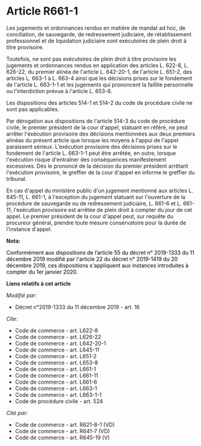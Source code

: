# Article R661-1

Les jugements et ordonnances rendus en matière de mandat ad hoc, de conciliation, de sauvegarde, de redressement judiciaire,
de rétablissement professionnel et de liquidation judiciaire sont exécutoires de plein droit à titre provisoire.

Toutefois, ne sont pas exécutoires de plein droit à titre provisoire les jugements et ordonnances rendus en application des
articles L. 622-8, L. 626-22, du premier alinéa de l'article L. 642-20-1, de l'article L. 651-2, des articles L. 663-1 à L.
663-4 ainsi que les décisions prises sur le fondement de l'article L. 663-1-1 et les jugements qui prononcent la faillite
personnelle ou l'interdiction prévue à l'article L. 653-8.

Les dispositions des articles 514-1 et 514-2 du code de procédure civile ne sont pas applicables.

Par dérogation aux dispositions de l'article 514-3 du code de procédure civile, le premier président de la cour d'appel,
statuant en référé, ne peut arrêter l'exécution provisoire des décisions mentionnées aux deux premiers alinéas du présent
article que lorsque les moyens à l'appui de l'appel paraissent sérieux. L'exécution provisoire des décisions prises sur le
fondement de l'article L. 663-1-1 peut être arrêtée, en outre, lorsque l'exécution risque d'entraîner des conséquences
manifestement excessives. Dès le prononcé de la décision du premier président arrêtant l'exécution provisoire, le greffier de
la cour d'appel en informe le greffier du tribunal.

En cas d'appel du ministère public d'un jugement mentionné aux articles L. 645-11, L. 661-1, à l'exception du jugement
statuant sur l'ouverture de la procédure de sauvegarde ou de redressement judiciaire, L. 661-6 et L. 661-11, l'exécution
provisoire est arrêtée de plein droit à compter du jour de cet appel. Le premier président de la cour d'appel peut, sur
requête du procureur général, prendre toute mesure conservatoire pour la durée de l'instance d'appel.

**Nota:**

<font color="black">Conformément aux dispositions de l’article 55 du décret n° 2019-1333 du 11 décembre 2019 modifié </font>
  <font color="black">par l'article 22 du décret n° 2019-1419 du 20 décembre 2019, ces dispositions s'appliquent aux
instances introduites à compter du 1er janvier 2020. </font>

**Liens relatifs à cet article**

_Modifié par_:

  - Décret n°2019-1333 du 11 décembre 2019 - art. 16

_Cite_:

  - Code de commerce - art. L622-8
  - Code de commerce - art. L626-22
  - Code de commerce - art. L642-20-1
  - Code de commerce - art. L645-11
  - Code de commerce - art. L651-2
  - Code de commerce - art. L653-8
  - Code de commerce - art. L661-1
  - Code de commerce - art. L661-11
  - Code de commerce - art. L661-6
  - Code de commerce - art. L663-1
  - Code de commerce - art. L663-1-1
  - Code de procédure civile - art. 524

_Cité par_:

  - Code de commerce - art. R621-8-1 (VD)
  - Code de commerce - art. R641-7 (VD)
  - Code de commerce - art. R645-19 (V)
